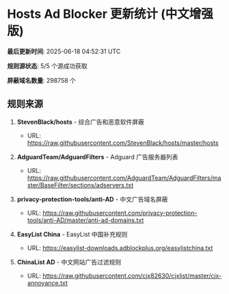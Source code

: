 # Hosts Ad Blocker 更新统计 (中文增强版)

**最后更新时间**: 2025-06-18 04:52:31 UTC

**规则源状态**: 5/5 个源成功获取

**屏蔽域名数量**: 298758 个

## 规则来源

1. **StevenBlack/hosts** - 综合广告和恶意软件屏蔽
   - URL: https://raw.githubusercontent.com/StevenBlack/hosts/master/hosts

2. **AdguardTeam/AdguardFilters** - Adguard 广告服务器列表
   - URL: https://raw.githubusercontent.com/AdguardTeam/AdguardFilters/master/BaseFilter/sections/adservers.txt

3. **privacy-protection-tools/anti-AD** - 中文广告域名屏蔽
   - URL: https://raw.githubusercontent.com/privacy-protection-tools/anti-AD/master/anti-ad-domains.txt

4. **EasyList China** - EasyList 中国补充规则
   - URL: https://easylist-downloads.adblockplus.org/easylistchina.txt

5. **ChinaList AD** - 中文网站广告过滤规则
   - URL: https://raw.githubusercontent.com/cjx82630/cjxlist/master/cjx-annoyance.txt

